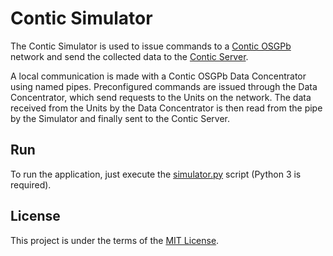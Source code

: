 # Contic Simulator

The Contic Simulator is used to issue commands to a [Contic OSGPb](https://github.com/gviegas/contic-osgpb) network and send the
collected data to the [Contic Server](https://github.com/gviegas/contic-server).

A local communication is made with a Contic OSGPb Data Concentrator using named pipes. Preconfigured commands are issued through the Data Concentrator, which send requests to the Units on the network. The data received from the Units by the Data Concentrator is then read from the pipe by the Simulator and finally sent to the Contic Server.

## Run

To run the application, just execute the [simulator.py](script/simulator.py) script (Python 3 is required).

## License

This project is under the terms of the [MIT License](LICENSE.md).

